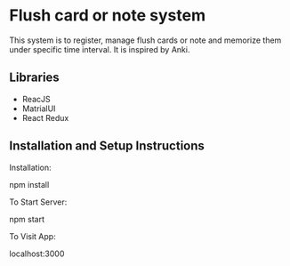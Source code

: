 # Flush card or note system

This system is to register, manage flush cards or note and memorize them under specific time interval.
It is inspired by Anki.

## Libraries

- ReacJS
- MatrialUI
- React Redux

## Installation and Setup Instructions

Installation:

npm install

To Start Server:

npm start

To Visit App:

localhost:3000
